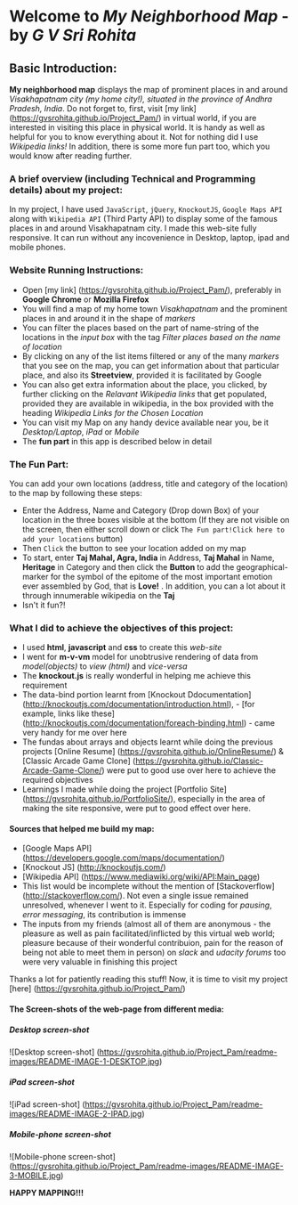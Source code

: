 Welcome to _My Neighborhood Map_ - by _G V Sri Rohita_
========================================================

## Basic Introduction:
**My neighborhood map** displays the map of prominent places in and around _Visakhapatnam city (my home city!), situated in the province of Andhra Pradesh, India_. Do not forget to, first, visit [my link] (https://gvsrohita.github.io/Project_Pam/) in virtual world, if you are interested in visiting this place in physical world. It is handy as well as helpful for you to know everything about it. Not for nothing did I use _Wikipedia links!_ In addition, there is some more fun part too, which you would know after reading further.

### A brief overview (including Technical and Programming details) about my project:
In my project, I have used `JavaScript`, `jQuery`, `KnockoutJS`, `Google Maps API` along with `Wikipedia API` (Third Party API) to display some of the famous places in and around Visakhapatnam city. I made this web-site fully responsive. It can run without any incovenience in Desktop, laptop, ipad and mobile phones.

### Website Running Instructions:
- Open [my link] (https://gvsrohita.github.io/Project_Pam/), preferably in **Google Chrome** or **Mozilla Firefox**
- You will find a map of my home town _Visakhapatnam_ and the prominent places in and around it in the shape of _markers_
- You can filter the places based on the part of name-string of the locations in the _input box_ with the tag _Filter places based on the name of location_
- By clicking on any of the list items filtered or any of the many _markers_ that you see on the map, you can get information about that particular place, and also its **Streetview**, provided it is facilitated by Google
- You can also get extra information about the place, you clicked, by further clicking on the _Relavant Wikipedia links_ that get populated, provided they are available in wikipedia, in the box provided with the heading _Wikipedia Links for the Chosen Location_
- You can visit my Map on any handy device available near you, be it _Desktop/Laptop_, _iPad_ or _Mobile_
- The **fun part** in this app is described below in detail

### The Fun Part:
You can add your own locations (address, title and category of the location) to the map by following these steps:
- Enter the Address, Name and Category (Drop down Box) of your location in the three boxes visible at the bottom (If they are not visible on the screen, then either scroll down or click `The Fun part!Click here to add your locations` button)
- Then `Click` the button to see your location added on my map
- To start, enter **Taj Mahal, Agra, India** in Address, **Taj Mahal** in Name, **Heritage** in Category and then click the **Button** to add the geographical-marker for the symbol of the epitome of the most important emotion ever assembled by God, that is **Love!** . In addition, you can a lot about it through innumerable wikipedia on the **Taj**
- Isn't it fun?!

### What I did to achieve the objectives of this project:
- I used **html**, **javascript** and **css** to create this _web-site_
- I went for **m-v-vm** model for unobtrusive rendering of data from _model(objects)_ to _view (html)_ and _vice-versa_
- The **knockout.js** is really wonderful in helping me achieve this requirement
- The data-bind portion learnt from [Knockout Ddocumentation] (http://knockoutjs.com/documentation/introduction.html), - [for example, links like these] (http://knockoutjs.com/documentation/foreach-binding.html) - came very handy for me over here
- The fundas about arrays and objects learnt while doing the previous projects [Online Resume] (https://gvsrohita.github.io/OnlineResume/) & [Classic Arcade Game Clone] (https://gvsrohita.github.io/Classic-Arcade-Game-Clone/) were put to good use over here to achieve the required objectives
- Learnings I made while doing the project [Portfolio Site] (https://gvsrohita.github.io/PortfolioSite/), especially in the area of making the site responsive, were put to good effect over here.

#### Sources that helped me build my map:
- [Google Maps API] (https://developers.google.com/maps/documentation/)
- [Knockout JS] (http://knockoutjs.com/)
- [Wikipedia API] (https://www.mediawiki.org/wiki/API:Main_page)
- This list would be incomplete without the mention of [Stackoverflow] (http://stackoverflow.com/). Not even a single issue remained unresolved, whenever I went to it. Especially for coding for _pausing_, _error messaging_, its contribution is immense
- The inputs from my friends (almost all of them are anonymous - the pleasure as well as pain facilitated/inflicted by this virtual web world; pleasure because of their wonderful contribuion, pain for the reason of being not able to meet them in person) on _slack_ and _udacity forums_ too were very valuable in finishing this project

Thanks a lot for patiently reading this stuff! Now, it is time to visit my project [here] (https://gvsrohita.github.io/Project_Pam/)

#### The Screen-shots of the web-page from different media:

##### Desktop screen-shot
![Desktop screen-shot] (https://gvsrohita.github.io/Project_Pam/readme-images/README-IMAGE-1-DESKTOP.jpg)

##### iPad screen-shot
![iPad screen-shot] (https://gvsrohita.github.io/Project_Pam/readme-images/README-IMAGE-2-IPAD.jpg)

##### Mobile-phone screen-shot
![Mobile-phone screen-shot] (https://gvsrohita.github.io/Project_Pam/readme-images/README-IMAGE-3-MOBILE.jpg)

**HAPPY MAPPING!!!**
